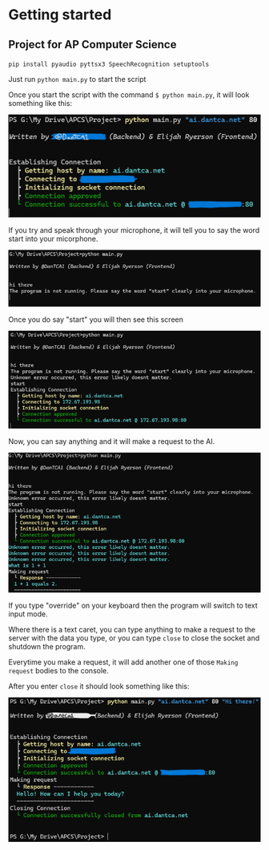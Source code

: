 # Getting started
## Project for AP Computer Science
`pip install pyaudio pyttsx3 SpeechRecognition setuptools`

Just run `python main.py` to start the script

Once you start the script with the command `$ python main.py`, it will look something like this:

![python main.py](image1.png)

If you try and speak through your microphone, it will tell you to say the word start into your micorphone.

![not running weirdo](image-2.png)

Once you do say "start" you will then see this screen

![alt text](image-3.png)

Now, you can say anything and it will make a request to the AI.

![alt text](image-4.png)

If you type "override" on your keyboard then the program will switch to text input mode.

Where there is a text caret, you can type anything to make a request to the server with the data you type, or you can type `close` to close the socket and shutdown the program.

Everytime you make a request, it will add another one of those `Making request` bodies to the console.

After you enter `close` it should look something like this:

![close](image-1.png)